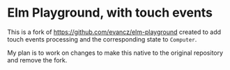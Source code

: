 # Elm Playground, with touch events

This is a fork of https://github.com/evancz/elm-playground created to add touch events processing and the corresponding state to `Computer`.

My plan is to work on changes to make this native to the original repository and remove the fork.